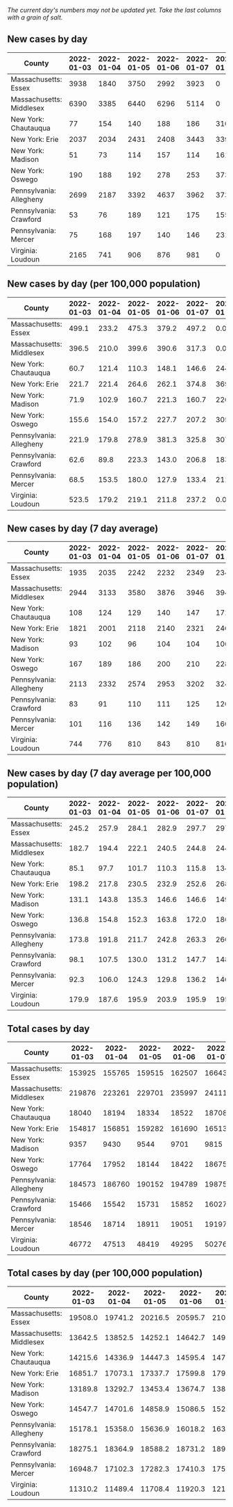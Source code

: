 _The current day's numbers may not be updated yet. Take the last columns with a grain of salt._
## New cases by day

| County | 2022-01-03 | 2022-01-04 | 2022-01-05 | 2022-01-06 | 2022-01-07 | 2022-01-08 | 2022-01-09 |
| --- | --- | --- | --- | --- | --- | --- | --- |
| Massachusetts: Essex | 3938 | 1840 | 3750 | 2992 | 3923 | 0 |  |
| Massachusetts: Middlesex | 6390 | 3385 | 6440 | 6296 | 5114 | 0 |  |
| New York: Chautauqua | 77 | 154 | 140 | 188 | 186 | 310 | 244 |
| New York: Erie | 2037 | 2034 | 2431 | 2408 | 3443 | 3397 | 2491 |
| New York: Madison | 51 | 73 | 114 | 157 | 114 | 161 | 135 |
| New York: Oswego | 190 | 188 | 192 | 278 | 253 | 373 | 275 |
| Pennsylvania: Allegheny | 2699 | 2187 | 3392 | 4637 | 3962 | 3739 | 3206 |
| Pennsylvania: Crawford | 53 | 76 | 189 | 121 | 175 | 155 | 122 |
| Pennsylvania: Mercer | 75 | 168 | 197 | 140 | 146 | 231 | 162 |
| Virginia: Loudoun | 2165 | 741 | 906 | 876 | 981 | 0 |  |

## New cases by day (per 100,000 population)

| County | 2022-01-03 | 2022-01-04 | 2022-01-05 | 2022-01-06 | 2022-01-07 | 2022-01-08 | 2022-01-09 |
| --- | --- | --- | --- | --- | --- | --- | --- |
| Massachusetts: Essex | 499.1 | 233.2 | 475.3 | 379.2 | 497.2 | 0.0 |  |
| Massachusetts: Middlesex | 396.5 | 210.0 | 399.6 | 390.6 | 317.3 | 0.0 |  |
| New York: Chautauqua | 60.7 | 121.4 | 110.3 | 148.1 | 146.6 | 244.3 | 192.3 |
| New York: Erie | 221.7 | 221.4 | 264.6 | 262.1 | 374.8 | 369.8 | 271.1 |
| New York: Madison | 71.9 | 102.9 | 160.7 | 221.3 | 160.7 | 226.9 | 190.3 |
| New York: Oswego | 155.6 | 154.0 | 157.2 | 227.7 | 207.2 | 305.5 | 225.2 |
| Pennsylvania: Allegheny | 221.9 | 179.8 | 278.9 | 381.3 | 325.8 | 307.5 | 263.6 |
| Pennsylvania: Crawford | 62.6 | 89.8 | 223.3 | 143.0 | 206.8 | 183.2 | 144.2 |
| Pennsylvania: Mercer | 68.5 | 153.5 | 180.0 | 127.9 | 133.4 | 211.1 | 148.0 |
| Virginia: Loudoun | 523.5 | 179.2 | 219.1 | 211.8 | 237.2 | 0.0 |  |

## New cases by day (7 day average)

| County | 2022-01-03 | 2022-01-04 | 2022-01-05 | 2022-01-06 | 2022-01-07 | 2022-01-08 | 2022-01-09 |
| --- | --- | --- | --- | --- | --- | --- | --- |
| Massachusetts: Essex | 1935 | 2035 | 2242 | 2232 | 2349 | 2349 |  |
| Massachusetts: Middlesex | 2944 | 3133 | 3580 | 3876 | 3946 | 3946 |  |
| New York: Chautauqua | 108 | 124 | 129 | 140 | 147 | 171 | 186 |
| New York: Erie | 1821 | 2001 | 2118 | 2140 | 2321 | 2467 | 2606 |
| New York: Madison | 93 | 102 | 96 | 104 | 104 | 106 | 115 |
| New York: Oswego | 167 | 189 | 186 | 200 | 210 | 228 | 250 |
| Pennsylvania: Allegheny | 2113 | 2332 | 2574 | 2953 | 3202 | 3245 | 3403 |
| Pennsylvania: Crawford | 83 | 91 | 110 | 111 | 125 | 126 | 127 |
| Pennsylvania: Mercer | 101 | 116 | 136 | 142 | 149 | 160 | 160 |
| Virginia: Loudoun | 744 | 776 | 810 | 843 | 810 | 810 |  |

## New cases by day (7 day average per 100,000 population)

| County | 2022-01-03 | 2022-01-04 | 2022-01-05 | 2022-01-06 | 2022-01-07 | 2022-01-08 | 2022-01-09 |
| --- | --- | --- | --- | --- | --- | --- | --- |
| Massachusetts: Essex | 245.2 | 257.9 | 284.1 | 282.9 | 297.7 | 297.7 |  |
| Massachusetts: Middlesex | 182.7 | 194.4 | 222.1 | 240.5 | 244.8 | 244.8 |  |
| New York: Chautauqua | 85.1 | 97.7 | 101.7 | 110.3 | 115.8 | 134.7 | 146.6 |
| New York: Erie | 198.2 | 217.8 | 230.5 | 232.9 | 252.6 | 268.5 | 283.7 |
| New York: Madison | 131.1 | 143.8 | 135.3 | 146.6 | 146.6 | 149.4 | 162.1 |
| New York: Oswego | 136.8 | 154.8 | 152.3 | 163.8 | 172.0 | 186.7 | 204.7 |
| Pennsylvania: Allegheny | 173.8 | 191.8 | 211.7 | 242.8 | 263.3 | 266.8 | 279.8 |
| Pennsylvania: Crawford | 98.1 | 107.5 | 130.0 | 131.2 | 147.7 | 148.9 | 150.1 |
| Pennsylvania: Mercer | 92.3 | 106.0 | 124.3 | 129.8 | 136.2 | 146.2 | 146.2 |
| Virginia: Loudoun | 179.9 | 187.6 | 195.9 | 203.9 | 195.9 | 195.9 |  |

## Total cases by day

| County | 2022-01-03 | 2022-01-04 | 2022-01-05 | 2022-01-06 | 2022-01-07 | 2022-01-08 | 2022-01-09 |
| --- | --- | --- | --- | --- | --- | --- | --- |
| Massachusetts: Essex | 153925 | 155765 | 159515 | 162507 | 166430 | 166430 |  |
| Massachusetts: Middlesex | 219876 | 223261 | 229701 | 235997 | 241111 | 241111 |  |
| New York: Chautauqua | 18040 | 18194 | 18334 | 18522 | 18708 | 19018 | 19262 |
| New York: Erie | 154817 | 156851 | 159282 | 161690 | 165133 | 168530 | 171021 |
| New York: Madison | 9357 | 9430 | 9544 | 9701 | 9815 | 9976 | 10111 |
| New York: Oswego | 17764 | 17952 | 18144 | 18422 | 18675 | 19048 | 19323 |
| Pennsylvania: Allegheny | 184573 | 186760 | 190152 | 194789 | 198751 | 202490 | 205696 |
| Pennsylvania: Crawford | 15466 | 15542 | 15731 | 15852 | 16027 | 16182 | 16304 |
| Pennsylvania: Mercer | 18546 | 18714 | 18911 | 19051 | 19197 | 19428 | 19590 |
| Virginia: Loudoun | 46772 | 47513 | 48419 | 49295 | 50276 | 50276 |  |

## Total cases by day (per 100,000 population)

| County | 2022-01-03 | 2022-01-04 | 2022-01-05 | 2022-01-06 | 2022-01-07 | 2022-01-08 | 2022-01-09 |
| --- | --- | --- | --- | --- | --- | --- | --- |
| Massachusetts: Essex | 19508.0 | 19741.2 | 20216.5 | 20595.7 | 21092.9 | 21092.9 |  |
| Massachusetts: Middlesex | 13642.5 | 13852.5 | 14252.1 | 14642.7 | 14960.1 | 14960.1 |  |
| New York: Chautauqua | 14215.6 | 14336.9 | 14447.3 | 14595.4 | 14742.0 | 14986.2 | 15178.5 |
| New York: Erie | 16851.7 | 17073.1 | 17337.7 | 17599.8 | 17974.6 | 18344.4 | 18615.5 |
| New York: Madison | 13189.8 | 13292.7 | 13453.4 | 13674.7 | 13835.4 | 14062.4 | 14252.7 |
| New York: Oswego | 14547.7 | 14701.6 | 14858.9 | 15086.5 | 15293.7 | 15599.2 | 15824.4 |
| Pennsylvania: Allegheny | 15178.1 | 15358.0 | 15636.9 | 16018.2 | 16344.0 | 16651.5 | 16915.2 |
| Pennsylvania: Crawford | 18275.1 | 18364.9 | 18588.2 | 18731.2 | 18938.0 | 19121.1 | 19265.3 |
| Pennsylvania: Mercer | 16948.7 | 17102.3 | 17282.3 | 17410.3 | 17543.7 | 17754.8 | 17902.8 |
| Virginia: Loudoun | 11310.2 | 11489.4 | 11708.4 | 11920.3 | 12157.5 | 12157.5 |  |
